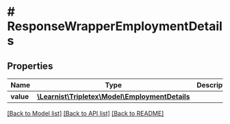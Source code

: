 # # ResponseWrapperEmploymentDetails

## Properties

Name | Type | Description | Notes
------------ | ------------- | ------------- | -------------
**value** | [**\Learnist\Tripletex\Model\EmploymentDetails**](EmploymentDetails.md) |  | [optional]

[[Back to Model list]](../../README.md#models) [[Back to API list]](../../README.md#endpoints) [[Back to README]](../../README.md)

